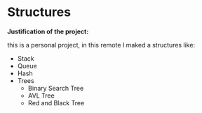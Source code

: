 # Structures

**Justification of the project:**

this is a personal project, in this remote I maked a structures like:

  - Stack
  - Queue
  - Hash
  - Trees
    * Binary Search Tree
    * AVL Tree
    * Red and Black Tree

